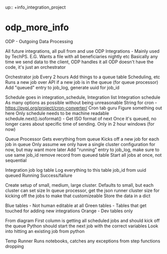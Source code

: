 up:: +info_integration_project

# odp_more_info

ODP - Outgoing Data Processing

All future integrations, all pull from and use ODP
	Integrations - Mainly used by TechPS. E.G. Wants a file with all beneficiaries nightly etc
Basically any time we send data to the client, ODP handles it all
ODP doesn't have the code, it's just an orchestrator

Orchestrator job
	Every 2 hours
	Add things to a queue table
		Scheduling, etc
	Runs a new job over API if a new job is in the queue (for queue processor)
	Add "queued" entry to job_log, generate uuid for job_id

Schedule goes in integration_schedule, Integration list
Integration schedule
	As many options as possible without being unreasonable
	String for cron - https://pypi.org/project/cron-converter/
		Cron tab guru
	Figure something out here
	Only schedule needs to be machine readable
	schedule.next().isoformat() - Get ISO format of next 
Once it's queued, no longer cares about specific time of sending. Only in 2 hour windows (for now)

Queue Processor
	Gets everything from queue
	Kicks off a new job for each job in queue
		Only assume we only have a single cluster configuration for now, but may want more later
	Add "running" entry to job_log, make sure to use same job_id
	remove record from queued table
	Start all jobs at once, not sequential

Integration job log table
	Log everything to this table
		job_id from uuid
		queued
		Running
		Success/failure

Create setup of small, medium, large cluster. Defaults to small, but each cluster can set size
	In queue processor, get the json runner cluster size for kicking off the jobs to make that customizeable
	Store the data in a dict

Blue tables - Not human editable at all
Green tables - Tables that get touched for adding new integrations
Orange - Dev tables only

From diagram
	First column is getting all scheduled jobs and should kick off the queue
Python should start the next job with the correct variables
	Look into hitting an existing job from python

Temp Runner
	Runs notebooks, catches any exceptions from step functions dropping